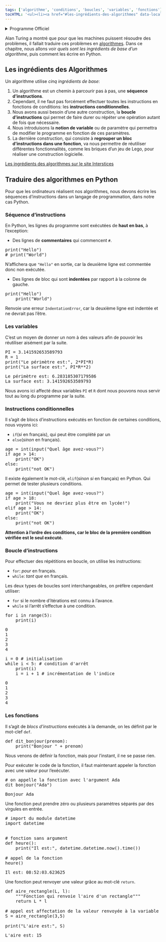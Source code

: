 ```yaml
---
tags: ['algorithme', 'conditions', 'boucles', 'variables', 'fonctions']
tocHTML: '<ul><li><a href="#les-ingrédients-des-algorithmes" data-localhref="true">Les ingrédients des Algorithmes</a></li><li><a href="#traduire-des-algorithmes-en-python" data-localhref="true">Traduire des algorithmes en Python</a></li><ul><li><a href="#séquence-dinstructions" data-localhref="true">Séquence d’instructions</a></li><li><a href="#les-variables" data-localhref="true">Les variables</a></li><li><a href="#instructions-conditionnelles" data-localhref="true">Instructions conditionnelles</a></li><li><a href="#boucle-dinstructions" data-localhref="true">Boucle d’instructions</a></li><li><a href="#les-fonctions" data-localhref="true">Les fonctions</a></li></ul></ul>'
---
```






<details class="programme"><summary>Programme Officiel</summary>
<table class="table table-bordered table-hover">
<thead class="table-warning">
<tr class="header">
<th><div class="highlight"><pre><span></span>   Contenus
</pre></div>
</th>
<th><div class="highlight"><pre><span></span>  Capacités attendues
</pre></div>
</th>
<th><div class="highlight"><pre><span></span>      Commentaires
</pre></div>
</th>
</tr>
</thead>
<tbody>
<tr class="odd">
<td>Constructions élémentaires</td>
<td>Mettre en évidence un corpus de constructions élémentaires. boucles non bornées, appels de fonction.</td>
<td>Séquences, affectation, conditionnelles, boucles bornées,</td>
</tr>
</tbody>
</table>
<a class="lien-programme" href="../programme/">Lien vers le programme complet</a></details>

<div class="intro quarto-layout-panel">
<div class="quarto-layout-row quarto-layout-valign-top">
<div class="quarto-layout-cell" style="flex-basis: 50.0%;justify-content: center;">
<p>Alan Turing a montré que pour que les machines puissent résoudre des problèmes, il fallait traduire ces problèmes en <a href="https://fr.wikipedia.org/wiki/Algorithme">algorithmes</a>. Dans ce chapitre, nous allons voir <em>quels sont les ingrédients de base d’un algorithme</em>, puis comment les écrire en Python.</p>
</div>
<div class="quarto-layout-cell" style="flex-basis: 50.0%;justify-content: center;">
<p><wc-wikimage title="1983_CPA_5426.jpg" caption="Le mot algorithme vient d'Al-Khwârizmî (en arabe : الخوارزمي), nom d'un mathématicien persan du IXe siècle."></wc-wikimage></p>
</div>
</div>
</div>
<h2 id="les-ingrédients-des-algorithmes" class="anchored">Les ingrédients des Algorithmes</h2>
<p>Un algorithme utilise <em>cinq ingrédients de base</em>:</p>
<ol type="1">
<li>Un algorithme est un chemin à parcourir pas à pas, une <strong>séquence d’instructions</strong>.</li>
<li>Cependant, il ne faut pas forcément effectuer toutes les instructions en fonctions de conditions: les <strong>instructions conditionnelles</strong>.</li>
<li>Nous avons aussi besoin d’une autre construction, la <strong>boucle d’instructions</strong> qui permet de faire durer ou répéter une opération autant de fois que nécessaire.</li>
<li>Nous introduisons la <strong>notion de variable</strong> ou de paramètre qui permettra de modifier le programme en fonction de ces paramètres.</li>
<li>La dernière construction, qui consiste à <strong>regrouper un bloc d’instructions dans une fonction</strong>, va nous permettre de réutiliser différentes fonctionnalités, comme les briques d’un jeu de Lego, pour réaliser une construction logicielle.</li>
</ol>
<p><a href="https://interstices.info/jcms/c_43821/les-ingredients-des-algorithmes" class="cite-source">Les ingrédients des algorithmes sur le site Interstices</a></p>
<h2 id="traduire-des-algorithmes-en-python" class="anchored">Traduire des algorithmes en Python</h2>
<p>Pour que les ordinateurs réalisent nos algorithmes, nous devons écrire les séquences d’instructions dans un langage de programmation, dans notre cas Python.</p>
<h3 id="séquence-dinstructions" class="anchored">Séquence d’instructions</h3>
<p>En Python, les lignes du programme sont exécutées de <strong>haut en bas</strong>, à l’exception:</p>
<ul>
<li>Des lignes de <strong>commentaires</strong> qui commencent <code>#</code>.</li>
</ul>
<div class="example">
<div class="highlight"><pre><span></span><span class="nb">print</span><span class="p">(</span><span class="s2">"Hello"</span><span class="p">)</span>
<span class="c1"># print("World") </span>
</pre></div>

<p>N’affichera que <code>"Hello"</code> en sortie, car la deuxième ligne est commentée donc non exécutée.</p>
</div>
<ul>
<li>Des lignes de bloc qui sont <strong>indentées</strong> par rapport à la colonne de gauche.</li>
</ul>
<div class="example">
<div class="highlight"><pre><span></span><span class="nb">print</span><span class="p">(</span><span class="s2">"Hello"</span><span class="p">)</span>
<span class="nb">    print</span><span class="p">(</span><span class="s2">"World"</span><span class="p">)</span>
</pre></div>

<p>Renvoie une erreur <code>IndentationError</code>, car la deuxième ligne est indentée et ne devrait pas l’être.</p>
</div>
<h3 id="les-variables" class="anchored">Les variables</h3>
<p>C’est un moyen de donner un nom à des valeurs afin de pouvoir les réutiliser aisément par la suite.</p>
<div class="example">
<div class="cell" data-execution_count="1">
<div class="highlight"><pre><span></span><span class="n">PI</span> <span class="o">=</span> <span class="mf">3.141592653589793</span>
<span class="n">R</span> <span class="o">=</span> <span class="mi">1</span> 
<span class="nb">print</span><span class="p">(</span><span class="s2">"Le périmètre est:"</span><span class="p">,</span> <span class="mi">2</span><span class="o">*</span><span class="n">PI</span><span class="o">*</span><span class="n">R</span><span class="p">)</span>
<span class="nb">print</span><span class="p">(</span><span class="s2">"La surface est:"</span><span class="p">,</span> <span class="n">PI</span><span class="o">*</span><span class="n">R</span><span class="o">**</span><span class="mi">2</span><span class="p">)</span>
</pre></div>

<div class="cell-output cell-output-stdout">
<div class="highlight"><pre><span></span>Le périmètre est: 6.283185307179586
La surface est: 3.141592653589793
</pre></div>

</div>
</div>
<p>Nous avons ici affecté deux variables <code>PI</code> et <code>R</code> dont nous pouvons nous servir tout au long du programme par la suite.</p>
</div>
<h3 id="instructions-conditionnelles" class="anchored">Instructions conditionnelles</h3>
<p>Il s’agit de blocs d’instructions exécutés en fonction de certaines conditions, nous voyons ici:</p>
<ul>
<li><code>if</code>(<em>si</em> en français), qui peut être complété par un</li>
<li><code>else</code>(<em>sinon</em> en français).</li>
</ul>
<div class="example">
<div class="highlight"><pre><span></span><span class="n">age</span> <span class="o">=</span> <span class="nb">int</span><span class="p">(</span><span class="nb">input</span><span class="p">(</span><span class="s2">"Quel âge avez-vous?"</span><span class="p">)</span>
<span class="k">if</span> <span class="n">age</span> <span class="o">&gt;</span> <span class="mi">14</span><span class="p">:</span>
<span class="nb">    print</span><span class="p">(</span><span class="s2">"OK"</span><span class="p">)</span>
<span class="k">else</span><span class="p">:</span>
<span class="nb">    print</span><span class="p">(</span><span class="s2">"not OK"</span><span class="p">)</span>
</pre></div>

</div>
<p>Il existe également le mot-clé, <code>elif</code>(<em>sinon si</em> en français) en Python. Qui permet de tester plusieurs conditions.</p>
<div class="highlight"><pre><span></span><span class="n">age</span> <span class="o">=</span> <span class="nb">int</span><span class="p">(</span><span class="nb">input</span><span class="p">(</span><span class="s2">"Quel âge avez-vous?"</span><span class="p">)</span>
<span class="k">if</span> <span class="n">age</span> <span class="o">&gt;</span> <span class="mi">18</span><span class="p">:</span>
<span class="nb">    print</span><span class="p">(</span><span class="s2">"Vous ne devriez plus être en lycée!"</span><span class="p">)</span>
<span class="k">elif</span> <span class="n">age</span> <span class="o">&gt;</span> <span class="mi">14</span><span class="p">:</span>
<span class="nb">    print</span><span class="p">(</span><span class="s2">"OK"</span><span class="p">)</span>
<span class="k">else</span><span class="p">:</span>
<span class="nb">    print</span><span class="p">(</span><span class="s2">"not OK"</span><span class="p">)</span>
</pre></div>

<p><strong>Attention à l’ordre des conditions, car le bloc de la première condition vérifiée est le seul exécuté.</strong></p>
<h3 id="boucle-dinstructions" class="anchored">Boucle d’instructions</h3>
<p>Pour effectuer des répétitions en boucle, on utilise les instructions:</p>
<ul>
<li><code>for</code>: <em>pour</em> en français.</li>
<li><code>while</code>: <em>tant que</em> en français.</li>
</ul>
<p>Les deux types de boucles sont interchangeables, on préfère cependant utiliser:</p>
<ul>
<li><code>for</code> si le nombre d’itérations est connu à l’avance.</li>
<li><code>while</code> si l’arrêt s’effectue à une condition.</li>
</ul>
<div class="example">
<div class="cell" data-execution_count="2">
<div class="highlight"><pre><span></span><span class="k">for</span> <span class="n">i</span> <span class="ow">in</span> <span class="nb">range</span><span class="p">(</span><span class="mi">5</span><span class="p">):</span>
<span class="nb">    print</span><span class="p">(</span><span class="n">i</span><span class="p">)</span>
</pre></div>

<div class="cell-output cell-output-stdout">
<div class="highlight"><pre><span></span><span class="mf">0</span>
<span class="mf">1</span>
<span class="mf">2</span>
<span class="mf">3</span>
<span class="mf">4</span>
</pre></div>

</div>
</div>
</div>
<div class="example">
<div class="cell" data-execution_count="3">
<div class="highlight"><pre><span></span><span class="n">i</span> <span class="o">=</span> <span class="mi">0</span> <span class="c1"># initialisation</span>
<span class="k">while</span> <span class="n">i</span> <span class="o">&lt;</span> <span class="mi">5</span><span class="p">:</span> <span class="c1"># condition d'arrêt</span>
<span class="nb">    print</span><span class="p">(</span><span class="n">i</span><span class="p">)</span>
<span class="n">    i</span> <span class="o">=</span> <span class="n">i</span> <span class="o">+</span> <span class="mi">1</span> <span class="c1"># incrémentation de l'indice</span>
</pre></div>

<div class="cell-output cell-output-stdout">
<div class="highlight"><pre><span></span><span class="mf">0</span>
<span class="mf">1</span>
<span class="mf">2</span>
<span class="mf">3</span>
<span class="mf">4</span>
</pre></div>

</div>
</div>
</div>
<h3 id="les-fonctions" class="anchored">Les fonctions</h3>
<p>Il s’agit de <em>blocs d’instructions</em> exécutés à la demande, on les définit par le mot-clef <code>def</code>.</p>
<div class="example">
<div class="cell" data-execution_count="4">
<div class="highlight"><pre><span></span><span class="k">def</span> <span class="nf">dit_bonjour</span><span class="p">(</span><span class="n">prenom</span><span class="p">):</span>
<span class="nb">    print</span><span class="p">(</span><span class="s2">"Bonjour "</span> <span class="o">+</span> <span class="n">prenom</span><span class="p">)</span>
</pre></div>

</div>
<p>Nous venons de définir la fonction, mais pour l’instant, il ne se passe rien.</p>
<p>Pour exécuter le code de la fonction, il faut maintenant appeler la fonction avec une valeur pour l’exécuter.</p>
<div class="cell" data-execution_count="5">
<div class="highlight"><pre><span></span><span class="c1"># on appelle la fonction avec l'argument Ada</span>
<span class="n">dit_bonjour</span><span class="p">(</span><span class="s2">"Ada"</span><span class="p">)</span>
</pre></div>

<div class="cell-output cell-output-stdout">
<div class="highlight"><pre><span></span>Bonjour Ada
</pre></div>

</div>
</div>
</div>
<div class="prop">
<p>Une fonction peut prendre zéro ou plusieurs paramètres séparés par des virgules en entrée.</p>
</div>
<div class="example">
<div class="cell" data-execution_count="6">
<div class="highlight"><pre><span></span><span class="c1"># import du module datetime</span>
<span class="kn">import</span> <span class="nn">datetime</span>
<span></span>
<span class="c1">
# fonction sans argument</span>
<span class="k">def</span> <span class="nf">heure</span><span class="p">():</span>
<span class="nb">    print</span><span class="p">(</span><span class="s2">"Il est:"</span><span class="p">,</span> <span class="n">datetime</span><span class="o">.</span><span class="n">datetime</span><span class="o">.</span><span class="n">now</span><span class="p">()</span><span class="o">.</span><span class="n">time</span><span class="p">())</span>
<span></span>
<span class="c1"># appel de la fonction</span>
<span class="n">heure</span><span class="p">()</span>
</pre></div>

<div class="cell-output cell-output-stdout">
<div class="highlight"><pre><span></span>Il est: 08:52:03.623625
</pre></div>

</div>
</div>
</div>
<div class="prop">
<p>Une fonction peut renvoyer une valeur grâce au mot-clé <code>return</code>.</p>
</div>
<div class="example">
<div class="cell" data-execution_count="7">
<div class="highlight"><pre><span></span><span class="k">def</span> <span class="nf">aire_rectangle</span><span class="p">(</span><span class="n">L</span><span class="p">,</span> <span class="n">l</span><span class="p">):</span>
<span class="w">    </span><span class="sd">"""Fonction qui renvoie l'aire d'un rectangle"""</span>
<span class="k">    return</span> <span class="n">L</span> <span class="o">*</span> <span class="n">l</span>
<span></span>
<span class="c1"># appel est affectation de la valeur renvoyée à la variable S</span>
<span class="n">S</span> <span class="o">=</span> <span class="n">aire_rectangle</span><span class="p">(</span><span class="mi">3</span><span class="p">,</span><span class="mi">5</span><span class="p">)</span>
<span></span>
<span class="nb">print</span><span class="p">(</span><span class="s2">"L'aire est:"</span><span class="p">,</span> <span class="n">S</span><span class="p">)</span>
</pre></div>

<div class="cell-output cell-output-stdout">
<div class="highlight"><pre><span></span>L'aire est: 15
</pre></div>

</div>
</div>
</div>

